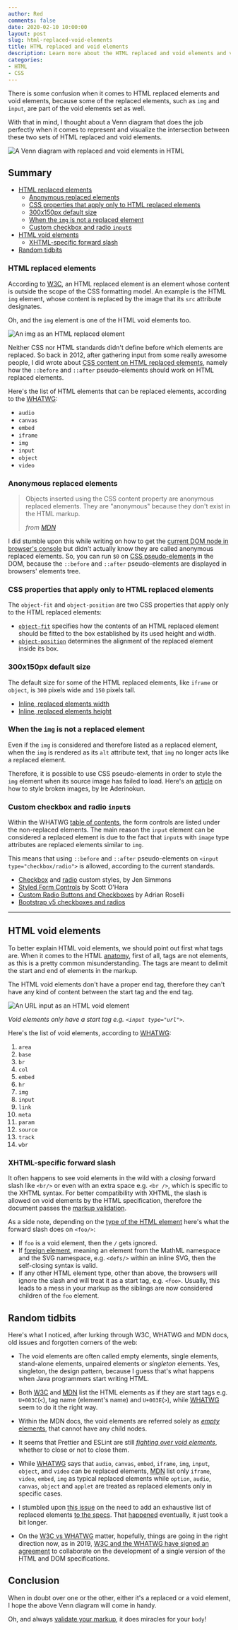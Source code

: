 ```yaml
---
author: Red
comments: false
date: 2020-02-10 10:00:00
layout: post
slug: html-replaced-void-elements
title: HTML replaced and void elements
description: Learn more about the HTML replaced and void elements and visualize the intersection of these two HTML elements sets using a Venn diagram.
categories:
- HTML
- CSS
---
```


There is some confusion when it comes to HTML replaced elements and void elements, because some of the replaced elements, such as `img` and `input`, are part of the void elements set as well.

With that in mind, I thought about a Venn diagram that does the job perfectly when it comes to represent and visualize the intersection between these two sets of HTML replaced and void elements.

![A Venn diagram with replaced and void elements in HTML](/dist/uploads/2020/02/html-replaced-void-elements-venn.png)

<!-- more -->

## Summary
- [HTML replaced elements](#html-replaced-elements)
  - [Anonymous replaced elements](#anonymous-replaced-elements)
  - [CSS properties that apply only to HTML replaced elements](#css-properties-that-apply-only-to-html-replaced-elements)
  - [300x150px default size](#300x150px-default-size)
  - [When the `img` is not a replaced element](#when-the-img-is-not-a-replaced-element)
  - [Custom checkbox and radio `input`s](#custom-checkbox-and-radio-inputs)
- [HTML void elements](#html-void-elements)
  - [XHTML-specific forward slash](#xhtml-specific-forward-slash)
- [Random tidbits](#random-tidbits)

### HTML replaced elements

According to [W3C](https://drafts.csswg.org/css-display/#replaced-element), an HTML replaced element is an element whose content is outside the scope of the CSS formatting model. An example is the HTML `img` element, whose content is replaced by the image that its `src` attribute designates.

Oh, and the `img` element is one of the HTML void elements too.

![An img as an HTML replaced element](/dist/uploads/2020/02/html-img-replaced-element.png)

Neither CSS nor HTML standards didn't define before which elements are replaced. So back in 2012, after gathering input from some really awesome people, I did wrote about [CSS content on HTML replaced elements](/css-generated-content-replaced-elements/), namely how the `::before` and `::after` pseudo-elements should work on HTML replaced elements.

Here's the list of HTML elements that can be replaced elements, according to the [WHATWG](https://html.spec.whatwg.org/multipage/rendering.html#replaced-elements):

- `audio`
- `canvas`
- `embed`
- `iframe`
- `img`
- `input`
- `object`
- `video`

### Anonymous replaced elements

> Objects inserted using the CSS content property are anonymous replaced elements. They are "anonymous" because they don't exist in the HTML markup.
>
> *from [MDN](https://developer.mozilla.org/en-US/docs/Web/CSS/Replaced_element)*

I did stumble upon this while writing on how to get the [current DOM node in browser's console](/current-dom-node-console/#0-on-css-pseudo-elements-in-the-dom) but didn't actually know they are called anonymous replaced elements. So, you can run `$0` on [CSS pseudo-elements](/before-after-pseudo-elements/) in the DOM, because the `::before` and `::after` pseudo-elements are displayed in browsers' elements tree.

### CSS properties that apply only to HTML replaced elements

The `object-fit` and `object-position` are two CSS properties that apply only to the HTML replaced elements:

- [`object-fit`](https://developer.mozilla.org/en-US/docs/Web/CSS/object-fit) specifies how the contents of an HTML replaced element should be fitted to the box established by its used height and width.
- [`object-position`](https://developer.mozilla.org/en-US/docs/Web/CSS/object-position) determines the alignment of the replaced element inside its box.

### 300x150px default size

The default size for some of the HTML replaced elements, like `iframe` or `object`, is `300` pixels wide and `150` pixels tall.

- [Inline, replaced elements width](https://www.w3.org/TR/CSS22/visudet.html#inline-replaced-width)
- [Inline, replaced elements height](https://www.w3.org/TR/CSS22/visudet.html#inline-replaced-height)

### When the `img` is not a replaced element

Even if the `img` is considered and therefore listed as a replaced element, when the `img` is rendered as its `alt` attribute text, that `img` no longer acts like a replaced element.

Therefore, it is possible to use CSS pseudo-elements in order to style the `img` element when its source image has failed to load. Here's an [article](https://bitsofco.de/styling-broken-images/) on how to style broken images, by Ire Aderinokun.

### Custom checkbox and radio `input`s

Within the WHATWG [table of contents](https://html.spec.whatwg.org/), the form controls are listed under the non-replaced elements. The main reason the `input` element can be considered a replaced element is due to the fact that `input`s with `image` type attributes are replaced elements similar to `img`.

This means that using `::before` and `::after` pseudo-elements on `<input type="checkbox/radio">` is allowed, according to the current standards.

- [Checkbox](https://codepen.io/jensimmons/pen/KKPzxJa) and [radio](https://codepen.io/jensimmons/pen/JjPXeqN) custom styles, by Jen Simmons
- [Styled Form Controls](https://scottaohara.github.io/a11y_styled_form_controls/) by Scott O'Hara
- [Custom Radio Buttons and Checkboxes](https://adrianroselli.com/2017/05/under-engineered-custom-radio-buttons-and-checkboxen.html) by Adrian Roselli
- [Bootstrap v5 checkboxes and radios](https://twbs-bootstrap.netlify.com/docs/4.3/forms/checks/)

---

## HTML void elements

To better explain HTML void elements, we should point out first what tags are. When it comes to the HTML [anatomy](/things-you-should-know-about-css-anatomy/), first of all, tags are not elements, as this is a pretty common misunderstanding. The tags are meant to delimit the start and end of elements in the markup.

The HTML void elements don't have a proper end tag, therefore they can't have any kind of content between the start tag and the end tag.

![An URL input as an HTML void element](/dist/uploads/2020/02/html-input-void-element.png)

*Void elements only have a start tag e.g. `<input type="url">`.*

Here's the list of void elements, according to [WHATWG](https://html.spec.whatwg.org/multipage/syntax.html#elements-2):

1. `area`
2. `base`
3. `br`
4. `col`
5. `embed`
6. `hr`
7. `img`
8. `input`
9. `link`
10. `meta`
11. `param`
12. `source`
13. `track`
14. `wbr`

### XHTML-specific forward slash

It often happens to see void elements in the wild with a *closing* forward slash like `<br/>` or even with an extra space e.g. `<br />`, which is specific to the XHTML syntax. For better compatibility with XHTML, the slash is allowed on void elements by the HTML specification, therefore the document passes the [markup validation](https://validator.w3.org/).

As a side note, depending on the [type of the HTML element](https://html.spec.whatwg.org/multipage/syntax.html#elements-2) here's what the forward slash does on `<foo/>`:

- If `foo` is a void element, then the `/` gets ignored.
- If [foreign element](https://html.spec.whatwg.org/multipage/syntax.html#foreign-elements), meaning an element from the MathML namespace and the SVG namespace, e.g. `<defs/>` within an inline SVG, then the self-closing syntax is valid.
- If any other HTML element type, other than above, the browsers will ignore the slash and will treat it as a start tag, e.g. `<foo>`. Usually, this leads to a mess in your markup as the siblings are now considered children of the `foo` element.

## Random tidbits

Here's what I noticed, after lurking through W3C, WHATWG and MDN docs, old issues and forgotten corners of the web:

- The void elements are often called empty elements, single elements, stand-alone elements, unpaired elements or *singleton* elements. Yes, singleton, the design pattern, because I guess that's what happens when Java programmers start writing HTML.

- Both [W3C](https://www.w3.org/TR/html52/syntax.html) and [MDN](https://developer.mozilla.org/en-US/docs/Web/HTML/Element) list the HTML elements as if they are start tags e.g. `U+003C`(`<`), tag name (element's name) and `U+003E`(`>`), while [WHATWG](https://html.spec.whatwg.org/multipage/syntax.html) seem to do it the right way.

- Within the MDN docs, the void elements are referred solely as [*empty* elements](https://developer.mozilla.org/en-US/docs/Glossary/Empty_element), that cannot have any child nodes.

- It seems that Prettier and ESLint are still [*fighting over void elements*](https://github.com/prettier/prettier/issues/5246#issuecomment-565585320), whether to close or not to close them.

- While [WHATWG](https://html.spec.whatwg.org/multipage/rendering.html#replaced-elements) says that `audio`, `canvas`, `embed`, `iframe`, `img`, `input`, `object`, and `video` can be replaced elements, [MDN](https://developer.mozilla.org/en-US/docs/Web/CSS/Replaced_element) list only `iframe`, `video`, `embed`, `img` as typical replaced elements while `option`, `audio`, `canvas`, `object` and `applet` are treated as replaced elements only in specific cases.

- I stumbled upon [this issue](https://www.w3.org/Bugs/Public/show_bug.cgi?id=28904) on the need to add an exhaustive list of replaced elements [to the specs](https://html.spec.whatwg.org/multipage/rendering.html#replaced-elements). That [happened](https://github.com/whatwg/html/pull/2857) eventually, it just took a bit longer.

- On the [W3C vs WHATWG](https://lists.w3.org/Archives/Public/www-archive/2014Apr/0034.html) matter, hopefully, things are going in the right direction now, as in 2019, [W3C and the WHATWG have signed an agreement](https://www.w3.org/blog/2019/05/w3c-and-whatwg-to-work-together-to-advance-the-open-web-platform/) to collaborate on the development of a single version of the HTML and DOM specifications.

## Conclusion

When in doubt over one or the other, either it's a replaced or a void element, I hope the above Venn diagram will come in handy.

Oh, and always [validate your markup](https://validator.w3.org/nu/), it does miracles for your `body`!